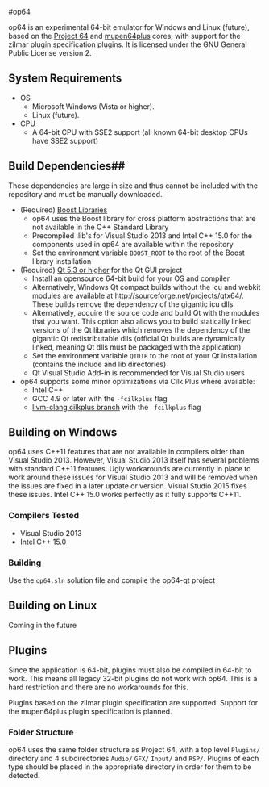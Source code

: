 #op64

op64 is an experimental 64-bit emulator for Windows and Linux (future), based on the [Project 64](http://www.pj64-emu.com/) and [mupen64plus](https://code.google.com/p/mupen64plus/) cores, with support for the zilmar plugin specification plugins. It is licensed under the GNU General Public License version 2.

## System Requirements
* OS
    * Microsoft Windows (Vista or higher).
    * Linux (future).
* CPU
    * A 64-bit CPU with SSE2 support (all known 64-bit desktop CPUs have SSE2 support)

## Build Dependencies##

These dependencies are large in size and thus cannot be included with the repository and must be manually downloaded.

* (Required) [Boost Libraries](http://www.boost.org/)
    * op64 uses the Boost library for cross platform abstractions that are not available in the C++ Standard Library
    * Precompiled .lib's for Visual Studio 2013 and Intel C++ 15.0 for the components used in op64 are available within the repository
    * Set the environment variable `BOOST_ROOT` to the root of the Boost library installation
* (Required) [Qt 5.3 or higher](http://www.qt.io/) for the Qt GUI project
    * Install an opensource 64-bit build for your OS and compiler
    * Alternatively, Windows Qt compact builds without the icu and webkit modules are available at http://sourceforge.net/projects/qtx64/. These builds remove the dependency of the gigantic icu dlls
    * Alternatively, acquire the source code and build Qt with the modules that you want. This option also allows you to build statically linked versions of the Qt libraries which removes the dependency of the gigantic Qt redistributable dlls (official Qt builds are dynamically linked, meaning Qt dlls must be packaged with the application)
    * Set the environment variable `QTDIR` to the root of your Qt installation (contains the include and lib directories)
    * Qt Visual Studio Add-in is recommended for Visual Studio users
* op64 supports some minor optimizations via Cilk Plus where available:
    * Intel C++
    * GCC 4.9 or later with the `-fcilkplus` flag
    * [llvm-clang cilkplus branch](https://cilkplus.github.io/) with the `-fcilkplus` flag

## Building on Windows

op64 uses C++11 features that are not available in compilers older than Visual Studio 2013. However, Visual Studio 2013 itself has several problems with standard C++11 features. Ugly workarounds are currently in place to work around these issues for Visual Studio 2013 and will be removed when the issues are fixed in a later update or version. Visual Studio 2015  fixes these issues. Intel C++ 15.0 works perfectly as it fully supports C++11.

### Compilers Tested

* Visual Studio 2013
* Intel C++ 15.0

### Building

Use the `op64.sln` solution file and compile the op64-qt project

## Building on Linux

Coming in the future

## Plugins

Since the application is 64-bit, plugins must also be compiled in 64-bit to work. This means all legacy 32-bit plugins do not work with op64. This is a hard restriction and there are no workarounds for this.

Plugins based on the zilmar plugin specification are supported. Support for the mupen64plus plugin specification is planned.

### Folder Structure

op64 uses the same folder structure as Project 64, with a top level `Plugins/` directory and 4 subdirectories `Audio/` `GFX/` `Input/` and `RSP/`. Plugins of each type should be placed in the appropriate directory in order for them to be detected.